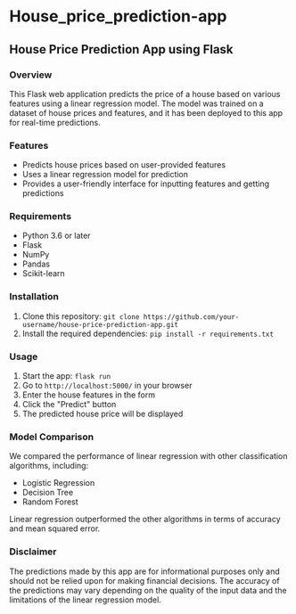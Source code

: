 # House_price_prediction-app


## House Price Prediction App using Flask

### Overview

This Flask web application predicts the price of a house based on various features using a linear regression model. The model was trained on a dataset of house prices and features, and it has been deployed to this app for real-time predictions.

### Features

- Predicts house prices based on user-provided features
- Uses a linear regression model for prediction
- Provides a user-friendly interface for inputting features and getting predictions

### Requirements

- Python 3.6 or later
- Flask
- NumPy
- Pandas
- Scikit-learn

### Installation

1. Clone this repository: `git clone https://github.com/your-username/house-price-prediction-app.git`
2. Install the required dependencies: `pip install -r requirements.txt`

### Usage

1. Start the app: `flask run`
2. Go to `http://localhost:5000/` in your browser
3. Enter the house features in the form
4. Click the "Predict" button
5. The predicted house price will be displayed

### Model Comparison

We compared the performance of linear regression with other classification algorithms, including:

- Logistic Regression
- Decision Tree
- Random Forest

Linear regression outperformed the other algorithms in terms of accuracy and mean squared error.

### Disclaimer

The predictions made by this app are for informational purposes only and should not be relied upon for making financial decisions. The accuracy of the predictions may vary depending on the quality of the input data and the limitations of the linear regression model.
